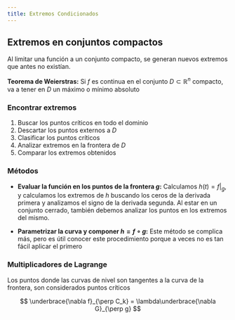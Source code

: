 ```yaml
---
title: Extremos Condicionados
---
```


## Extremos en conjuntos compactos

Al limitar una función a un conjunto compacto, se generan nuevos extremos que antes no existían.

**Teorema de Weierstras:** Si $f$ es continua en el conjunto $D\subset\mathbb{R}^n$ compacto, va a tener en $D$ un máximo o mínimo absoluto

### Encontrar extremos

1. Buscar los puntos críticos en todo el dominio
2. Descartar los puntos externos a $D$
3. Clasificar los puntos críticos
4. Analizar extremos en la frontera de $D$
5. Comparar los extremos obtenidos

### Métodos

- **Evaluar la función en los puntos de la frontera $g$:**
	Calculamos $h(t) = f\big|_g$, y calculamos los extremos de $h$ buscando los ceros de la derivada primera y analizamos el signo de la derivada segunda. Al estar en un conjunto cerrado, también debemos analizar los puntos en los extremos del mismo.

- **Parametrizar la curva y componer $h = f \circ g$:**
	Este método se complica más, pero es útil conocer este procedimiento porque a veces no es tan fácil aplicar el primero

### Multiplicadores de Lagrange

Los puntos donde las curvas de nivel son tangentes a la curva de la frontera, son considerados puntos críticos

$$
\underbrace{\nabla f}_{\perp C_k} = \lambda\underbrace{\nabla G}_{\perp g}
$$
